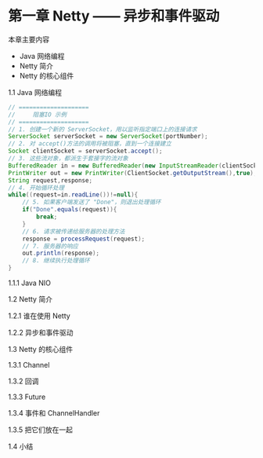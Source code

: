# 第一章 Netty —— 异步和事件驱动

本章主要内容

- Java 网络编程
- Netty 简介
- Netty 的核心组件

1.1 Java 网络编程


```java
// ====================
//     阻塞IO 示例
// ====================
// 1. 创建一个新的 ServerSocket，用以监听指定端口上的连接请求
ServerSocket serverSocket = new ServerSocket(portNumber);
// 2. 对 accept()方法的调用将被阻塞，直到一个连接建立
Socket clientSocket = serverSocket.accept();
// 3. 这些流对象，都派生于套接字的流对象
BufferedReader in = new BufferedReader(new InputStreamReader(clientSocker.getInputStream()));
PrintWriter out = new PrintWriter(ClientSocket.getOutputStream(),true);
String request,response;
// 4. 开始循环处理
while((request=in.readLine())!=null){
    // 5. 如果客户端发送了 "Done"，则退出处理循环
    if("Done".equals(request)){
        break;
    }
    // 6. 请求被传递给服务器的处理方法
    response = processRequest(request);
    // 7. 服务器的响应
    out.println(response);
    // 8. 继续执行处理循环
}
```

1.1.1 Java NIO

1.2 Netty 简介

1.2.1 谁在使用 Netty

1.2.2 异步和事件驱动

1.3 Netty 的核心组件

1.3.1 Channel

1.3.2 回调

1.3.3 Future

1.3.4 事件和 ChannelHandler

1.3.5 把它们放在一起

1.4 小结